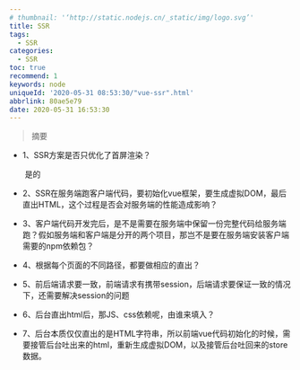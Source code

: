```yaml
---
# thumbnail: '‘http://static.nodejs.cn/_static/img/logo.svg’'
title: SSR
tags:
  - SSR
categories:
  - SSR
toc: true
recommend: 1
keywords: node
uniqueId: '2020-05-31 08:53:30/"vue-ssr".html'
abbrlink: 80ae5e79
date: 2020-05-31 16:53:30
---
```


> 摘要
> 
> <!-- more -->

- 1、SSR方案是否只优化了首屏渲染？

  ​	是的

- 2、SSR在服务端跑客户端代码，要初始化vue框架，要生成虚拟DOM，最后直出HTML，这个过程是否会对服务端的性能造成影响？

- 3、客户端代码开发完后，是不是需要在服务端中保留一份完整代码给服务端跑？假如服务端和客户端是分开的两个项目，那岂不是要在服务端安装客户端需要的npm依赖包？

- 4、根据每个页面的不同路径，都要做相应的直出？

- 5、前后端请求要一致，前端请求有携带session，后端请求要保证一致的情况下，还需要解决session的问题

- 6、后台直出html后，那JS、css依赖呢，由谁来填入？

- 7、后台本质仅仅直出的是HTML字符串，所以前端vue代码初始化的时候，需要接管后台吐出来的html，重新生成虚拟DOM，以及接管后台吐回来的store数据。